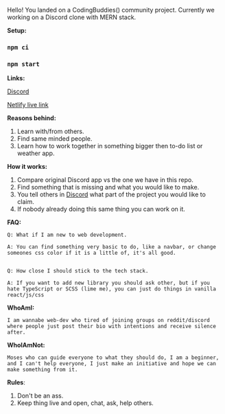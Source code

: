 Hello!
You landed on a CodingBuddies() community project. Currently we working on a Discord clone with MERN stack.

**Setup:**

### `npm ci`

### `npm start`

**Links:**


[Discord](https://discord.gg/DbY7Fb846y)

[Netlify live link](https://confident-brattain-8532df.netlify.app/)


**Reasons behind:**

1. Learn with/from others.
2. Find same minded people.
3. Learn how to work together in something bigger then to-do list or weather app.


**How it works:**

1. Compare original Discord app vs the one we have in this repo.
2. Find something that is missing and what you would like to make.
3. You tell others in [Discord](https://discord.gg/DbY7Fb846y) what part of the project you would like to claim.
4. If nobody already doing this same thing you can work on it.


**FAQ:**

    Q: What if I am new to web development.

    A: You can find something very basic to do, like a navbar, or change someones css color if it is a little of, it's all good.


    Q: How close I should stick to the tech stack.

    A: If you want to add new library you should ask other, but if you hate TypeScript or SCSS (lime me), you can just do things in vanilla react/js/css


**WhoAmI:**

    I am wannabe web-dev who tired of joining groups on reddit/discord where people just post their bio with intentions and receive silence after.


**WhoIAmNot:**

    Moses who can guide everyone to what they should do, I am a beginner, and I can't help everyone, I just make an initiative and hope we can make something from it.


**Rules**:

1. Don't be an ass.
2. Keep thing live and open, chat, ask, help others.